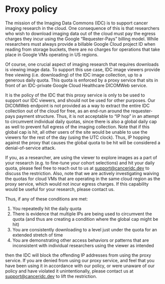 # Proxy policy

The mission of the Imaging Data Commons \(IDC\) is to support cancer imaging research in the cloud. One consequence of this is that researchers who wish to download imaging data out of the cloud must pay the egress charges they incur using the Google “Requester-Pays” billing model. While researchers must always provide a billable Google Cloud project ID when reading from storage buckets, there are no charges for operations that take place in Google VMs operating in US regions.

Of course, one crucial aspect of imaging research that requires downloads is viewing image data. To support this use case, IDC image viewers provide free viewing \(i.e. downloading\) of the IDC image collection, up to a generous daily quota. This quota is enforced by a proxy service that sits in front of an IDC-private Google Cloud Healthcare DICOMWeb service.

It is the policy of the IDC that this proxy service is only to be used to support our IDC viewers, and should not be used for other purposes. Our DICOMWeb endpoint is not provided as a way to extract the entire IDC collection out of the cloud for free, as an end-run around the requester-pays payment structure. Thus, it is not acceptable to “IP hop” in an attempt to circumvent individual daily quotas, since there is also a global daily cap as well to prevent full egress of the imaging collection. Note that if this global cap is hit, all other users of the site would be unable to use the viewers for the rest of the day \(using the UTC clock\). Thus, IP hopping against the proxy that causes the global quota to be hit will be considered a denial-of-service attack.

If you, as a researcher, are using the viewer to explore images as a part of your research \(e.g. to fine-tune your cohort selections\) and hit your daily quota, please feel free to reach out to us at [support@canceridc.dev](mailto:support@canceridc.dev) to discuss the restriction. Also, note that we are actively investigating waiving the quotas for cloud VMs that are operating in the same cloud region as the proxy service, which would not incur egress charges. If this capability would be useful for your research, please contact us.

Thus, if any of these conditions are met:

1. You repeatedly hit the daily quota
2. There is evidence that multiple IPs are being used to circumvent the quota \(and thus are creating a condition where the global cap might be hit\)
3. You are consistently downloading to a level just under the quota for an extended stretch of time
4. You are demonstrating other access behaviors or patterns that are inconsistent with individual researchers using the viewer as intended

then the IDC will block the offending IP addresses from using the proxy service. If you are denied from using our proxy service, and feel that you have been using it in accordance with our policy, or were unaware of our policy and have violated it unintentionally, please contact us at [support@canceridc.dev](mailto:support@canceridc.dev) to lift the restriction.

